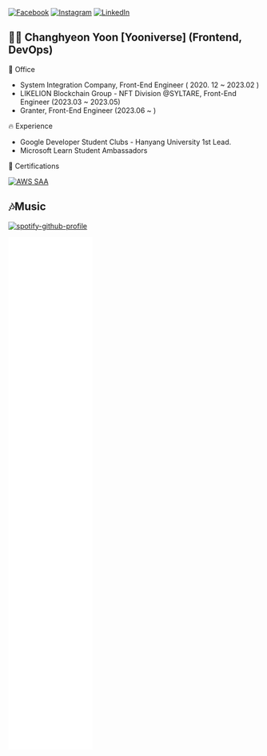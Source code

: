 [![Facebook](https://img.shields.io/badge/-Facebook-1877f2?style=round-square&logo=facebook&logoColor=white&link=https://www.facebook.com/profile.php?id=100049705026429)](https://www.facebook.com/profile.php?id=100049705026429)
[![Instagram](https://img.shields.io/badge/-Instagram-e4405f?style=round-square&logo=instagram&logoColor=white&link=https://www.instagram.com/yooniverse.dev)](https://www.instagram.com/yooniverse.dev)
[![LinkedIn](https://img.shields.io/badge/-LinkedIn-0077b5?style=round-square&logo=linkedin&logoColor=white&link=https://www.linkedin.com/in/changhyeon-yoon-4018b71ba)](https://www.linkedin.com/in/changhyeon-yoon-4018b71ba)

## 👋🏻 Changhyeon Yoon [Yooniverse] (Frontend, DevOps)

🏢 Office 
- System Integration Company, Front-End Engineer ( 2020. 12 ~ 2023.02 ) 
- LIKELION Blockchain Group - NFT Division @SYLTARE, Front-End Engineer (2023.03 ~ 2023.05)
- Granter, Front-End Engineer (2023.06 ~ )

🔥 Experience
- Google Developer Student Clubs - Hanyang University 1st Lead.
- Microsoft Learn Student Ambassadors

🪪 Certifications
<div style="display: flex; flex-direction: row;">
    <a href="https://www.credly.com/badges/3f96f9d8-a929-4c20-bd1a-0d7247cbc05c/public_url"><img alt="AWS SAA" src="https://img.shields.io/badge/AWS-Certified Solution Architect-white?logo=amazon&logoColor=white"></a> 
</div> 

## 🎶Music
[![spotify-github-profile](https://spotify-github-profile.vercel.app/api/view?uid=aim2x9i3fsieeq7rffboost6l&cover_image=true&theme=default&show_offline=false&background_color=121212&interchange=false)](https://github.com/kittinan/spotify-github-profile)

![Metrics](https://raw.githubusercontent.com/ChanghyeonYoon/ChanghyeonYoon/main/github-metrics.svg)

